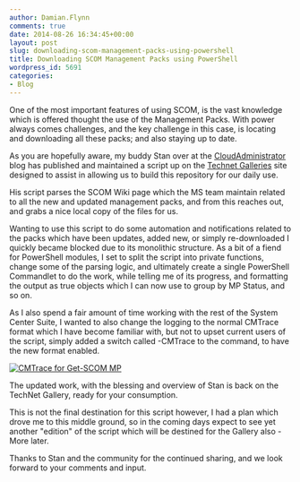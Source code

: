 ```yaml
---
author: Damian.Flynn
comments: true
date: 2014-08-26 16:34:45+00:00
layout: post
slug: downloading-scom-management-packs-using-powershell
title: Downloading SCOM Management Packs using PowerShell
wordpress_id: 5691
categories:
- Blog
---
```


One of the most important features of using SCOM, is the vast knowledge which is offered thought the use of the Management Packs. With power always comes challenges, and the key challenge in this case, is locating and downloading all these packs; and also staying up to date.

As you are hopefully aware, my buddy Stan over at the [CloudAdministrator](http://cloudadministrator.wordpress.com/2014/08/26/version-3-0-of-damians-and-my-script-to-download-all-scom-management-packs-with-powershell/) blog has published and maintained a script up on the [Technet Galleries](http://gallery.technet.microsoft.com/scriptcenter/All-Management-Packs-for-37d37902) site designed to assist in allowing us to build this repository for our daily use.

His script parses the SCOM Wiki page which the MS team maintain related to all the new and updated management packs, and from this reaches out, and grabs a nice local copy of the files for us.

Wanting to use this script to do some automation and notifications related to the packs which have been updates, added new, or simply re-downloaded I quickly became blocked due to its monolithic structure. As a bit of a fiend for PowerShell modules, I set to split the script into private functions, change some of the parsing logic, and ultimately create a single PowerShell Commandlet to do the work, while telling me of its progress, and formatting the output as true objects which I can now use to group by MP Status, and so on.

As I also spend a fair amount of time working with the rest of the System Center Suite, I wanted to also change the logging to the normal CMTrace format which I have become familiar with, but not to upset current users of the script, simply added a switch called -CMTrace to the command, to have the new format enabled.

[![CMTrace for Get-SCOM MP](http://blogstorage.damianflynn.com/wordpress/2014/08/Get-SCOM-MP-CMTrace-300x47.png)](http://blogstorage.damianflynn.com/wordpress/2014/08/Get-SCOM-MP-CMTrace.png)

The updated work, with the blessing and overview of Stan is back on the TechNet Gallery, ready for your consumption.

This is not the final destination for this script however, I had a plan which drove me to this middle ground, so in the coming days expect to see yet another "edition" of the script which will be destined for the Gallery also - More later.

Thanks to Stan and the community for the continued sharing, and we look forward to your comments and input.
